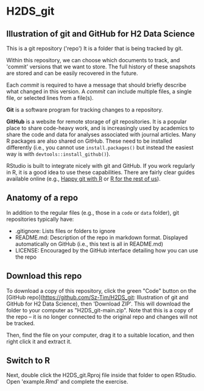 # H2DS_git

## Illustration of git and GitHub for H2 Data Science

This is a git repository ('repo') It is a folder that is being tracked by git.

Within this repository, we can choose which documents to track, and 'commit' versions that we want to store. The full history of these snapshots are stored and can be easily recovered in the future.

Each *commit* is required to have a message that should briefly describe what changed in this version. A *commit* can include multiple files, a single file, or selected lines from a file(s).

**Git** is a software program for tracking changes to a repository.

**GitHub** is a website for remote storage of git repositories. It is a popular place to share code-heavy work, and is increasingly used by academics to share the code and data for analyses associated with journal articles. Many R packages are also shared on GitHub. These need to be installed differently (i.e., you cannot use `install.packages()` but instead the easiest way is with `devtools::install_github()`).

RStudio is built to integrate nicely with git and GitHub. If you work regularly in R, it is a good idea to use these capabilities. There are fairly clear guides available online (e.g., [Happy git with R](https://happygitwithr.com/) or [R for the rest of us](https://rfortherestofus.com/2021/02/how-to-use-git-github-with-r/)).

## Anatomy of a repo

In addition to the regular files (e.g., those in a `code` or `data` folder), git repositories typically have:
- .gitignore: Lists files or folders to ignore
- README.md: Description of the repo in markdown format. Displayed automatically on GitHub (i.e., this text is all in README.md)
- LICENSE: Encouraged by the GitHub interface detailing how you can use the repo

## Download this repo

To download a copy of this repository, click the green "Code" button on the [GitHub repo](https://github.com/Sz-Tim/H2DS_git: Illustration of git and GitHub for H2 Data Science), then 'Download ZIP'. This will download the folder to your computer as "H2DS_git-main.zip". Note that this is a copy of the repo – it is no longer connected to the original repo and changes will not be tracked.

Then, find the file on your computer, drag it to a suitable location, and then right click it and extract it.

## Switch to R

Next, double click the H2DS_git.Rproj file inside that folder to open RStudio. Open 'example.Rmd' and complete the exercise.
